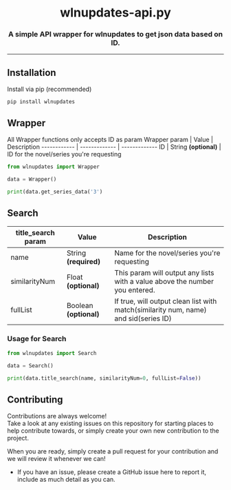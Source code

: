 <!-- Source: https://github.com/MattIPv4/template/blob/master/README.md -->

<!-- Title -->
<h1 align="center" id="wlupdatesapipy">
    wlnupdates-api.py
</h1>

<!-- Tag line --> 
<h3 align="center">A simple API wrapper for wlnupdates to get json data based on ID.</h3>


----

<!-- Content -->
## Installation

Install via pip (recommended)

```Shell
pip install wlnupdates
```
## Wrapper
All Wrapper functions only accepts ID as param
Wrapper param | Value | Description
------------ | ------------- | -------------
ID | String **(optional)** | ID for the novel/series you're requesting


```Python
from wlnupdates import Wrapper

data = Wrapper()

print(data.get_series_data('3')

```
## Search
title_search param | Value | Description
------------ | ------------- | -------------
name | String **(required)** | Name for the novel/series you're requesting
similarityNum | Float **(optional)** | This param will output any lists with a value above the number you entered.
fullList | Boolean **(optional)** | If true, will output clean list with match(similarity num, name) and sid(series ID)

### Usage for Search
```Python
from wlnupdates import Search

data = Search()

print(data.title_search(name, similarityNum=0, fullList=False))
```


## Contributing

Contributions are always welcome!\
Take a look at any existing issues on this repository for starting places to help contribute towards, or simply create your own new contribution to the project.

When you are ready, simply create a pull request for your contribution and we will review it whenever we can!


* If you have an issue, please create a GitHub issue here to report it, include as much detail as you can.
